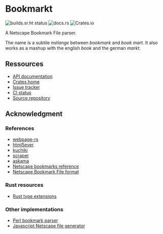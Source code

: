 # Bookmarkt
![builds.sr.ht status](https://builds.sr.ht/~vlnk/bookmarkt/commits.svg)
![docs.rs](https://docs.rs/bookmarkt/badge.svg?version=latest)
![Crates.io](https://img.shields.io/crates/v/bookmarkt)

A Netscape Bookmark File parser.

The name is a subtile *mélange* between *bookmark* and *book mart*. It also works as a mashup with the english *book* and the german *markt*.

## Ressources
+ [API documentation](https://docs.rs/bookmarkt/latest/bookmarkt/)
+ [Crates home](https://crates.io/crates/bookmarkt)
+ [Issue tracker](https://todo.sr.ht/~vlnk/bookmarkt)
+ [CI status](https://builds.sr.ht/~vlnk/bookmarkt/commits?)
+ [Source repository](https://git.sr.ht/~vlnk/bookmarkt)

## Acknowledgment
### References
+ [webpage-rs](https://github.com/orottier/webpage-rs)
+ [html5ever](https://github.com/servo/html5ever)
+ [kuchiki](https://github.com/kuchiki-rs/kuchiki)
+ [scraper](https://github.com/causal-agent/scraper)
+ [askama](https://github.com/djc/askama)
+ [Netscape bookmarks reference](http://fileformats.archiveteam.org/wiki/Netscape_bookmarks)
+ [Netscape Bookmark File format](https://docs.microsoft.com/en-us/previous-versions/windows/internet-explorer/ie-developer/platform-apis/aa753582(v=vs.85)?redirectedfrom=MSDN)

### Rust resources
+ [Rust type extensions](https://cmcenroe.me/2016/08/22/rust-extending-type.html)

### Other implementations
+ [Perl bookmark parser](https://metacpan.org/pod/Netscape::Bookmarks)
+ [Javascript Netscape file generator](https://www.npmjs.com/package/netscape-bookmarks)
